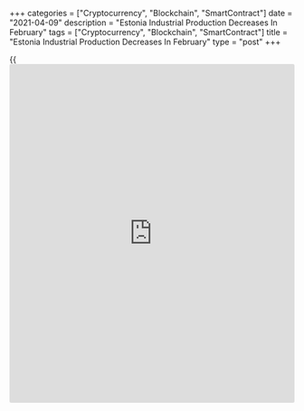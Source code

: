 +++
categories = ["Cryptocurrency", "Blockchain", "SmartContract"]
date = "2021-04-09"
description = "Estonia Industrial Production Decreases In February"
tags = ["Cryptocurrency", "Blockchain", "SmartContract"]
title = "Estonia Industrial Production Decreases In February"
type = "post"
+++

{{<iframe id="large-banner" src="https://www.bounty.group/#slide=13.0" width="100%" height="600" scrolling="no" style="border: 0px solid rgb(216, 221, 230); border-radius: 3px;">}}

Estonia's industrial production declined in February, data from
Statistics Estonia showed on Friday.

Industrial production fell a working-day adjusted 9.0 percent year-on-
year in February.

Manufacturing output decreased 10.0 percent annually in February.

Production in mining declined 33.0 percent, while those of energy sector
grew 36.0 percent.

"Among the activities with larger shares, production fell in the
manufacture of food products, electrical equipment and in the
manufacture of computers and electronic products," Helle Bunder, analyst
at Statistics Estonia, said.

On a seasonally adjusted basis, industrial production remained unchanged
monthly in February.

For comments and feedback [contact](https://www.playgroundfx.com/contact/): editorial@rtt[news](https://www.letsplayfx.com/blog/forex-news-website/).com

[Economic News][1]

 **What parts of the world are seeing the best (and worst) economic
performances lately? Click[here][2] to check out our [Econ Scorecard][2]
and find out! See up-to-the-moment [ranking](https://www.playgroundfx.com/blog/crypto-exchange-ranking/)s for the best and worst
performers in [GDP][3], [unemployment rate][4], [inflation][2] and much
more.**

   1. www.rtt[news](https://www.letsplayfx.com/blog/forex-news-website/).com/Content/EconomicNews.aspx
   2. www.rtt[news](https://www.letsplayfx.com/blog/forex-news-website/).com/economic-scorecard/world-rank/CPI/highest-performance.aspx
   3. www.rtt[news](https://www.letsplayfx.com/blog/forex-news-website/).com/economic-scorecard/world-rank/GDP/highest-performance.aspx
   4. www.rtt[news](https://www.letsplayfx.com/blog/forex-news-website/).com/economic-scorecard/world-rank/unemployment-rate/lowest-performance.aspx